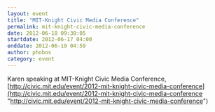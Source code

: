 ```yaml
---
layout: event
title: "MIT-Knight Civic Media Conference"
permalink: mit-knight-civic-media-conference
date: 2012-06-18 09:30:05
startdate: 2012-06-17 04:00
enddate: 2012-06-19 04:59
author: phobos
category: event
---
```


Karen speaking at MIT-Knight Civic Media Conference, [http://civic.mit.edu/event/2012-mit-knight-civic-media-conference](http://civic.mit.edu/event/2012-mit-knight-civic-media-conference "http://civic.mit.edu/event/2012-mit-knight-civic-media-conference")
